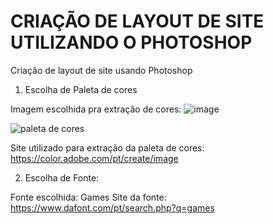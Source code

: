 # CRIAÇÃO DE LAYOUT DE SITE UTILIZANDO O PHOTOSHOP
Criação de layout de site usando Photoshop

1) Escolha de Paleta de cores

Imagem escolhida pra extração de cores:
![image](https://user-images.githubusercontent.com/79849103/138691311-340076f2-bb0a-481f-96f9-619ef1144b52.png)

![paleta de cores](https://user-images.githubusercontent.com/79849103/140186511-1e9dc91e-8673-4ad5-935e-02692aec075a.jpg)



Site utilizado para extração da paleta de cores:
https://color.adobe.com/pt/create/image


2) Escolha de Fonte:

Fonte escolhida: Games
Site da fonte: https://www.dafont.com/pt/search.php?q=games
